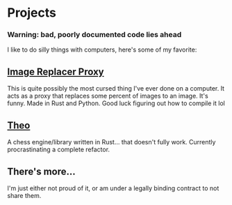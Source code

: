 # Projects
### Warning: bad, poorly documented code lies ahead

I like to do silly things with computers, here's some of my favorite:

## [Image Replacer Proxy](https://github.com/patchydev/network-file-replacer)
This is quite possibly the most cursed thing I've ever done on a computer. It acts as a proxy that replaces some percent of images to an image. It's funny. Made in Rust and Python. Good luck figuring out how to compile it lol

## [Theo](https://github.com/patchydev/theo)
A chess engine/library written in Rust... that doesn't fully work. Currently procrastinating a complete refactor.

## There's more...
I'm just either not proud of it, or am under a legally binding contract to not share them.